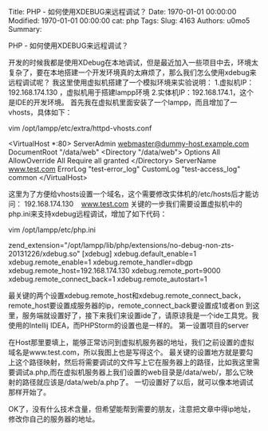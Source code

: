 Title: PHP - 如何使用XDEBUG来远程调试？
Date: 1970-01-01 00:00:00
Modified: 1970-01-01 00:00:00
cat: php
Tags: 
Slug: 4163
Authors: u0mo5 
Summary: 

PHP - 如何使用XDEBUG来远程调试？
 


开发的时候我都是使用XDebug在本地调试，但是最近加入一些项目中去，环境太复杂了，要在本地搭建一个开发环境真的太麻烦了，那么我们怎么使用xdebug来远程调试呢？
我这里使用虚拟机搭建了一个模拟环境来实验说明：
1.虚拟机IP：192.168.174.130 ，虚拟机用于搭建lampp环境
2.实体机IP：192.168.174.1，这个是IDE的开发环境。
首先我在虚拟机里面安装了一个lampp，而且增加了一vhosts，具体如下：


vim /opt/lampp/etc/extra/httpd-vhosts.conf

&lt;VirtualHost *:80&gt;
    ServerAdmin webmaster@dummy-host.example.com
    DocumentRoot "/data/web"
        &lt;Directory "/data/web"&gt;
                Options All
                AllowOverride All
                Require all granted
        &lt;/Directory&gt;
    ServerName www.test.com
    ErrorLog "test-error_log"
    CustomLog "test-access_log" common
&lt;/VirtualHost&gt;


这里为了方便给vhosts设置一个域名，这个需要修改实体机的/etc/hosts后才能访问：
192.168.174.130    www.test.com
关键的一步我们需要设置虚拟机中的php.ini来支持xdebug远程调试，增加了如下代码：


vim /opt/lampp/etc/php.ini

zend_extension="/opt/lampp/lib/php/extensions/no-debug-non-zts-20131226/xdebug.so"
[xdebug]
xdebug.default_enable=1
xdebug.remote_enable=1
xdebug.remote_handler=dbgp
xdebug.remote_host=192.168.174.130
xdebug.remote_port=9000
xdebug.remote_connect_back=1
xdebug.remote_autostart=1


最关键的两个设置xdebug.remote_host和xdebug.remote_connect_back，remote_host要设置成服务器的ip，remote_connect_back要设置成1或者on
到这里，服务端就设置好了，接下来我们来设置ide了，请原谅我是一个ide工具党。我使用的Intellij IDEA，而PHPStorm的设置也是一样的。
第一设置项目的server

在Host那里要填上，能够正常访问到虚拟机服务器的地址，我们之前设置的虚拟域名是www.test.com，所以我图上也是写得这个。
最关键的设置地方就是要勾上这个路径映射，然后将需要调试的文件写上它在服务器上的路径，比如我这里需要调试a.php,而在虚拟机服务器上我们设置的web目录是/data/web/，那么它映射的路径就应该是/data/web/a.php了。
一切设置好了以后，就可以像本地调试那样开始了。

OK了，没有什么技术含量，但希望能帮到需要的朋友，注意把文章中得ip地址，修改你自己的服务器的地址。


